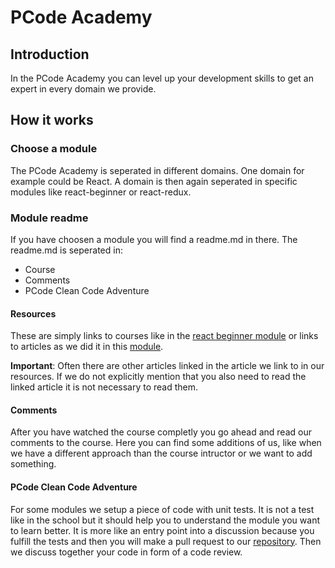 # PCode Academy

## Introduction
In the PCode Academy you can level up your development skills to get an expert in every domain we provide.

## How it works

### Choose a module
The PCode Academy is seperated in different domains. One domain for example could be React. A domain is then again seperated in specific modules like react-beginner or react-redux. 

### Module readme
If you have choosen a module you will find a readme.md in there. The readme.md is seperated in:

* Course
* Comments
* PCode Clean Code Adventure

#### Resources
These are simply links to courses like in the [react beginner module](https://github.com/pcode-at/pcode-academy/blob/react-beginner/react-beginner/readme.md) or links to articles as we did it in this [module](https://github.com/pcode-at/pcode-academy/blob/react-beginner/javascript/asynchronous.md). 

**Important**: Often there are other articles linked in the article we link to in our resources. If we do not explicitly mention that you also need to read the linked article it is not necessary to read them.

#### Comments
After you have watched the course completly you go ahead and read our comments to the course. Here you can find some additions of us, like when we have a different approach than the course intructor or we want to add something.

#### PCode Clean Code Adventure
For some modules we setup a piece of code with unit tests. It is not a test like in the school but it should help you to understand the module you want to learn better. It is more like an entry point into a discussion because you fulfill the tests and then you will make a pull request to our [repository](https://github.com/pcode-at/clean-code-adventure). Then we discuss together your code in form of a code review.
